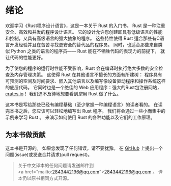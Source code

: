 # 绪论
欢迎学习《Rust程序设计语言》，这是一本关于 Rust 的入门书。
Rust 是一种注重安全、高效和并发的程序设计语言。
它的设计允许您创建即具有低级语言的性能和控制，又具有高级语言的强大抽象的程序。
这些特性使得 Rust 适合那些有C语言开发经验并且在苦苦寻找更安全的替代品的程序员。
同时，也适合那些来自类似 Python 之类的语言的程序员—— Rust 能在不牺牲代码的表现力的前提下，
就让代码的性能更好。

为了使您的程序的运行时性能不受影响，Rust 会在编译时执行绝大多数的安全检查及内存管理决策。
这使得 Rust 在其他语言不擅长的方面有所建树：
程序具有可预测的空间及时间要求、嵌入其他语言以及编写像设备驱动程序和操作系统这样的底层代码。
它同时也是一个绝佳的 Web 应用程序：强大的Rust包注册网站， [crates.io][crates.io]！
我们迫不及待地想要看到*您*用 Rust 做了什么。

[crates.io]: https://crates.io/

这本书是写给那些已经有编程基础（至少掌握一种编程语言）的读者看的。
在读完本书之后，您应该可以轻松地编写出 Rust 程序。
我们将会通过一些小而集中的示例来学习 Rust 。
来演示如何使用 Rust 的各种功能以及它们的工作原理。

## 为本书做贡献

这本书是开源的。 
如果您发现了任何错误，请不要犹豫。
在 [GitHub][on GitHub] 上提出一个问题(issue)或发送合并请求(pull request)。

>关于中文译本的任何问题请发送邮件到 <a href="mailto:2843442196@qq.com">2843442196@qq.com</a> 。
译本仍以原书相同方式开源。

[on GitHub]: https://github.com/rust-lang/book